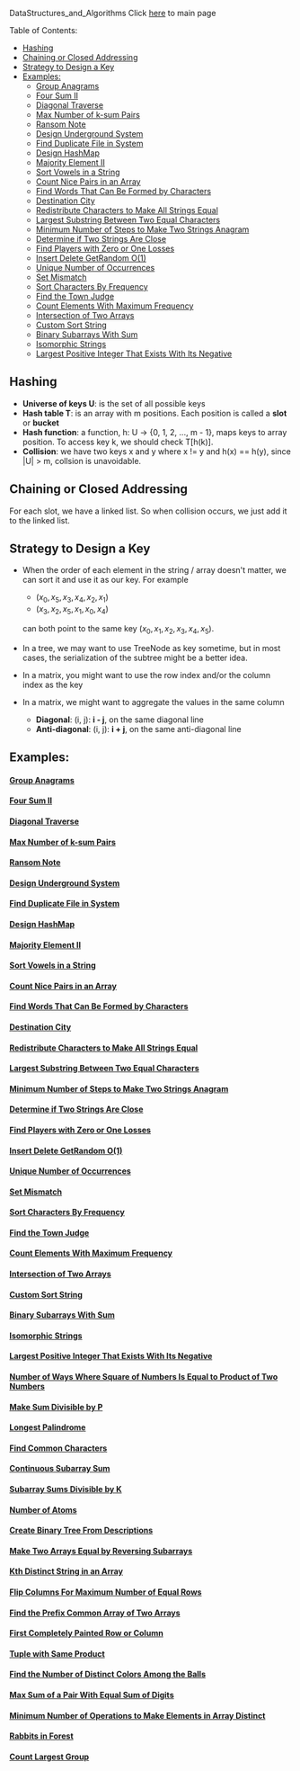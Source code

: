 DataStructures_and_Algorithms
Click [here](../README.md) to main page

Table of Contents:
- [Hashing](#hashing)
- [Chaining or Closed Addressing](#chaining-or-closed-addressing)
- [Strategy to Design a Key](#strategy-to-design-a-key)
- [Examples:](#examples)
    - [Group Anagrams](#group-anagrams)
    - [Four Sum II](#four-sum-ii)
    - [Diagonal Traverse](#diagonal-traverse)
    - [Max Number of k-sum Pairs](#max-number-of-k-sum-pairs)
    - [Ransom Note](#ransom-note)
    - [Design Underground System](#design-underground-system)
    - [Find Duplicate File in System](#find-duplicate-file-in-system)
    - [Design HashMap](#design-hashmap)
    - [Majority Element II](#majority-element-ii)
    - [Sort Vowels in a String](#sort-vowels-in-a-string)
    - [Count Nice Pairs in an Array](#count-nice-pairs-in-an-array)
    - [Find Words That Can Be Formed by Characters](#find-words-that-can-be-formed-by-characters)
    - [Destination City](#destination-city)
    - [Redistribute Characters to Make All Strings Equal](#redistribute-characters-to-make-all-strings-equal)
    - [Largest Substring Between Two Equal Characters](#largest-substring-between-two-equal-characters)
    - [Minimum Number of Steps to Make Two Strings Anagram](#minimum-number-of-steps-to-make-two-strings-anagram)
    - [Determine if Two Strings Are Close](#determine-if-two-strings-are-close)
    - [Find Players with Zero or One Losses](#find-players-with-zero-or-one-losses)
    - [Insert Delete GetRandom O(1)](#insert-delete-getrandom-o1)
    - [Unique Number of Occurrences](#unique-number-of-occurrences)
    - [Set Mismatch](#set-mismatch)
    - [Sort Characters By Frequency](#sort-characters-by-frequency)
    - [Find the Town Judge](#find-the-town-judge)
    - [Count Elements With Maximum Frequency](#count-elements-with-maximum-frequency)
    - [Intersection of Two Arrays](#intersection-of-two-arrays)
    - [Custom Sort String](#custom-sort-string)
    - [Binary Subarrays With Sum](#binary-subarrays-with-sum)
    - [Isomorphic Strings](#isomorphic-strings)
    - [Largest Positive Integer That Exists With Its Negative](#largest-positive-integer-that-exists-with-its-negative)

## Hashing
- **Universe of keys U**: is the set of all possible keys
- **Hash table T**: is an array with m positions. Each position is called a **slot** or **bucket**
- **Hash function**: a function, h: U -> {0, 1, 2, ..., m - 1}, maps keys to array position. To access key k, we should check T[h(k)].
- **Collision**: we have two keys x and y where x != y and h(x) == h(y), since |U| > m, collsion is unavoidable.

## Chaining or Closed Addressing
For each slot, we have a linked list. So when collision occurs, we just add it to the linked list.

## Strategy to Design a Key
- When the order of each element in the string / array doesn't matter, we can sort it and use it as our key. For example
  - $(x_0, x_5, x_3, x_4, x_2, x_1)$
  - $(x_3, x_2, x_5, x_1, x_0, x_4)$
  
  can both point to the same key $(x_0, x_1, x_2, x_3, x_4, x_5)$. 
- In a tree, we may want to use TreeNode as key sometime, but in most cases, the serialization of the subtree might be a better idea. 
- In a matrix, you might want to use the row index and/or the column index as the key
- In a matrix, we might want to aggregate the values in the same column
  - **Diagonal**: (i, j): **i - j**, on the same diagonal line
  - **Anti-diagonal**: (i, j): **i + j**, on the same anti-diagonal line

## Examples:
#### [Group Anagrams](group_anagrams/description.md)
#### [Four Sum II](four_sum_II/description.md)
#### [Diagonal Traverse](diagonal_traverse/description.md)
#### [Max Number of k-sum Pairs](max_numbers_of_k_sum_pairs/description.md)
#### [Ransom Note](ransom_note/description.md)
#### [Design Underground System](design_underground_system/description.md)
#### [Find Duplicate File in System](./find_duplicate_file_in_system/description.md)
#### [Design HashMap](./design_hashmap/description.md)
#### [Majority Element II](./majority_element_II/description.md)
#### [Sort Vowels in a String](./sort_vowels_in_a_string/description.md)
#### [Count Nice Pairs in an Array](./count_nice_pairs_in_an_array/description.md)
#### [Find Words That Can Be Formed by Characters](./find_words_that_can_be_formed_by_characters/description.md)
#### [Destination City](./destination_city/description.md)
#### [Redistribute Characters to Make All Strings Equal](./redistribute_characters_to_make_all_strings_equal/description.md)
#### [Largest Substring Between Two Equal Characters](./largest_substring_between_two_equal_characters/descritpion.md)
#### [Minimum Number of Steps to Make Two Strings Anagram](./minimum_number_of_steps_to_make_two_strings_anagram/description.md)
#### [Determine if Two Strings Are Close](./determine_if_two_strings_are_close/description.md)
#### [Find Players with Zero or One Losses](./find_players_with_zero_or_one_losses/description.md)
#### [Insert Delete GetRandom O(1)](./insert_delete_get_random/description.md)
#### [Unique Number of Occurrences](./unique_number_of_occurrences/description.md)
#### [Set Mismatch](./set_mismatch/description.md)
#### [Sort Characters By Frequency](./sort_characters_by_frequency/description.md)
#### [Find the Town Judge](./find_the_town_judge/description.md)
#### [Count Elements With Maximum Frequency](./count_elements_with_maximum_frequency/description.md)
#### [Intersection of Two Arrays](./intersection_of_two_arrays/description.md)
#### [Custom Sort String](./custom_sort_string/description.md)
#### [Binary Subarrays With Sum](./binary_subarrays_with_sum/description.md)
#### [Isomorphic Strings](./isomorphic_strings/descrption.md)
#### [Largest Positive Integer That Exists With Its Negative](./largest_positive_integer_that_exists_with_its_negative/description.md)
#### [Number of Ways Where Square of Numbers Is Equal to Product of Two Numbers](./number_of_ways_where_square_of_number_is_equal_to_product_of_two_numbers/description.md)
#### [Make Sum Divisible by P](./make_sum_divisible_by_p/description.md)
#### [Longest Palindrome](./longest_palindrome/description.md)
#### [Find Common Characters](./find_common_characters/description.md)
#### [Continuous Subarray Sum](./continuous_subarray_sum/description.md)
#### [Subarray Sums Divisible by K](./subarray_sums_divisible_by_k/description.md)
#### [Number of Atoms](./number_of_atoms/description.md)
#### [Create Binary Tree From Descriptions](./create_binary_tree_from_descriptions/description.md)
#### [Make Two Arrays Equal by Reversing Subarrays](./make_two_arrays_equal_by_reversing_subarrays/description.md)
#### [Kth Distinct String in an Array](./kth_distinct_string_in_an_array/description.md)
#### [Flip Columns For Maximum Number of Equal Rows](./flip_columns_for_maximum_number_of_equal_rows/description.md)
#### [Find the Prefix Common Array of Two Arrays](./find_the_prefix_common_array_of_two_arrays/description.md)
#### [First Completely Painted Row or Column](./first_completely_painted_row_or_column/description.md)
#### [Tuple with Same Product](./tuple_with_same_product/description.md)
#### [Find the Number of Distinct Colors Among the Balls](./find_the_number_of_distinct_colors_among_the_balls/description.md)
#### [Max Sum of a Pair With Equal Sum of Digits](./max_sum_of_a_pair_with_equal_sum_of_digits/description.md)
#### [Minimum Number of Operations to Make Elements in Array Distinct](./minimum_number_of_operations_to_make_elements_in_array_distinct/description.md)
#### [Rabbits in Forest](./rabbits_in_forest/description.md)
#### [Count Largest Group](./count_largest_group/description.md)